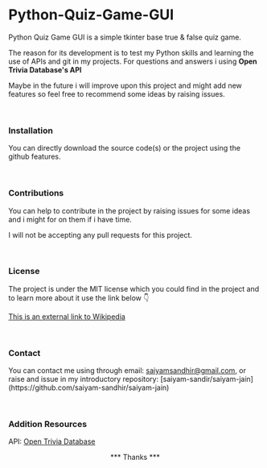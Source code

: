 <h1>Python-Quiz-Game-GUI</h1>

<p>Python Quiz Game GUI is a simple tkinter base true & false quiz game. </p>
<p>The reason for its development is to test my Python skills and learning the use of APIs and git in my projects. For questions and answers i using <b>Open Trivia Database's API</b></p>
<p>Maybe in the future i will improve upon this project and might add new features so feel free to recommend some ideas by raising issues.</p>

</br>

<h3>Installation</h3>

<p>You can directly download the source code(s) or the project using the github features.</p>

</br>

<h3>Contributions</h3>

<p>You can help to contribute in the project by raising issues for some ideas and i might for on them if i have time. 
<p>I will not be accepting any pull requests for this project.</p>

</br>

<h3>License</h3>

<p>The project is under the MIT license which you could find in the project and to learn more about it use the link below 👇</p>

[This is an external link to Wikipedia](https://en.wikipedia.org/wiki/MIT_License)

</br>

<h3>Contact</h3>

<p>You can contact me using through email: <a href="mailto: saiyamsandhir@gmail.com">saiyamsandhir@gmail.com</a>, or raise and issue in my introductory repository: [saiyam-sandir/saiyam-jain](https://github.com/saiyam-sandhir/saiyam-jain)</p>

</br>

<h3>Addition Resources</h3>

<p>API: <a href="https://opentdb.com/">Open Trivia Database</a></p>

</h3>

<center>*** Thanks ***</center>